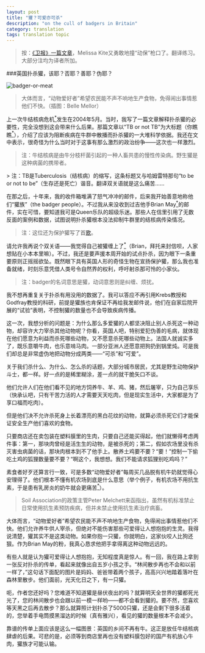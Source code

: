 ```yaml
---
layout: post
title: "獾？可爱亦可杀"
description: "on the cull of badgers in Britain"
category: translation
tags: translation topic
---
```

>按：[《卫报》一篇文章](http://www.theguardian.com/commentisfree/2013/aug/28/badger-cull-animals-killable-or-cute)，Melissa Kite又勇敢地撞“动保”枪口了。翻译练习。大部分注均为译者所加。

###英国扑杀獾，该耶？否耶？善耶？伪耶？

![badger-or-meat](http://static.guim.co.uk/sys-images/Guardian/Pix/pictures/2013/8/28/1377716531343/Belle-Mellor-29082013-008.jpg)

>大体而言，“动物爱好者”希望农民能不声不响地生产食物，免得闹出事情惹他们不快。（插图：Belle Mellor）

上一次牛结核病危机[<sup>\*</sup>](#note1)发生在2004年5月。当时，我写了一篇文章解释扑杀獾的必要性，完全没想到这会带来什么后果。那篇文章以“TB or not TB”为大标题（你瞧瞧[<sup>\*</sup>](#note2)），介绍了应该为阻断疾病在牛群中散播而扑杀獾的一大堆科学依据。我还在文中表示，很奇怪为什么当时对于这事有那么激烈的政治纷争——这次也一样激烈。

> <a id="note1"></a>注：牛结核病是由牛分枝杆菌引起的一种人畜共患的慢性传染病。野生獾是这种病菌的携带者。
<p></p>
> <a id="note2"></a>注：TB是Tuberculosis（结核病）的缩写，这条标题又与哈姆雷特那句“to be or not to be”（生存还是死亡）谐音。翻译双关语就是这么痛苦……

在那之后，十年来，我的收件箱堆满了怒气冲冲的邮件，后来我开始善意地称他们“獾族”（the badger people）。不过我从来没收到过吉他手Brian May[<sup>\*</sup>](#note3)的邮件，实在可惜，要知道我可是Queen乐队的超级乐迷。那些人在信里引用了无数反面的案例和数据，试图说明扑杀獾根本没法抑制牛群里的结核病传染情况。

> <a id="note3"></a>注：这位还为保护獾写了首[歌](http://youtu.be/EllYgcWmcAY)。

请允许我再说个双关语——我觉得自己被獾缠上了[<sup>\*</sup>](#note4)（Brian，拜托来封信呗，人家想贴在小本本里嘛）。不过，我还是要声援本周开始的试点扑杀，因为眼下一条重要原则正摇摇欲坠。既然眼下具有英国人形的奇怪生物在宣扬保护獾，那么我也准备就绪，时刻乐意凭借人类号令自然界的权利，呼吁射杀那可怜的小家伙。

> <a id="note4"></a>注：badger的名词意思是獾，动词意思则是纠缠、烦扰。

我不想再重复关于扑杀有用没用的数据了。我可以答应不再引用Krebs教授和Godfray教授的科研，前提是獾族也肯保证不再给我发邮件说，他们在自家后院开展的“试验”表明，不控制獾的数量也不会导致疾病传播。

这一次，我想分析的问题是：为什么那么多爱獾的人都坚决阻止别人杀死这一种动物，却容许大力宰杀其他动物呢？你看，英国人吧，特别爱犯伪善的毛病，就体现在他们愿意为利益而杀死哪些动物，又不愿意杀死哪些动物上。法国人就诚实多了，既乐意嚼牛肉，也乐意啃马肉。一部分亚洲人还愿意把狗扔到锅里炖。可是我们却总是非常虚伪地把动物分成两类——“可杀”和“可爱”。

关于我们杀什么、为什么、怎么杀的话题，大部分城市居民，尤其是野生动物保护斗士，都一样。好一点的是稀里糊涂，差一点的就干脆矢口不谈。

他们允许人们在他们看不见的地方饲养牛、羊、鸡、猪，然后屠宰，只为自己享乐（快承认吧，只有干苦力活的人才需要天天吃肉，但是现实生活中，大家都是为了享口福而吃肉）。

但是他们决不允许杀死身上长着漂亮的黑白花纹的动物，就算必须杀死它们才能保证安全生产他们喜欢的食物。

只要商店还在卖包装在塑料膜里的生肉，只要自己还能买得起，他们就懒得考虑两件事：第一，那块肉曾经是活生生的动物，是被杀死的；第二，假如农场里没有杀灭害虫病菌的话，那块肉根本到不了他手上。散养土鸡要不要？“要！”控制一下偷吃土鸡的狐狸数量要不要？“啊这个，我想想。我们不能请求狐狸别吃鸡吗？”

素食者好歹还算言行一致，可是多数“动物爱好者”每周买几品脱有机牛奶就觉得心安理得了。他们根本不懂有机农场到底是什么意思（举个例子，有机农场不用抗生素，于是患有乳房炎的奶牛就会更痛苦[<sup>\*</sup>](#note5)）。

> <a id="note5"></a>Soil Association的政策主管Peter Melchett来函指出，虽然有机标准禁止日常使用抗生素预防疾病，但并未禁止使用抗生素治疗病畜。

大体而言，“动物爱好者”希望农民能不声不响地生产食物，免得闹出事情惹他们不快。他们允许养牛供人宰杀，但绝对不能伤害那些可爱得让人想抱抱的生灵。我得说清楚，獾其实不是这类动物。如果你抱一只獾，你就明白，这家伙咬人比狗还狠。作为Brian May的粉，我真心恳求他把手拿得离这种动物远远的。

有些人就是认为獾可爱得让人想抱抱，无知程度真是惊人。有一回，我在路上拿到一张反对扑杀的传单，看起来就像出自五岁小孩之手。“林间散步再也不会和以前一样了，”这句话下面配的图片是妈妈、爸爸带着两个孩子，高高兴兴地踏着落叶在森林里散步。他们面前，光天化日之下，有一只獾。

呃，作者您还好吗？您难道不知道獾是昼伏夜出的吗？就算明天全世界的獾都死光光了，您的林间散步也会跟以前一模一样哟——都不会看到獾的。要不然，您喜欢等天黑之后再去散步？那么就算照计划扑杀了5000只獾，还是会剩下很多活着的，您举着手电筒摸黑溜达的时候（真有雅兴），看见的獾的数量根本不会减少。

靠谱的传单上面应该是这么一幅图景：英国的乡间不再有牛。这正是放任牛结核病肆虐的后果。可悲的是，必须等到商店里再也没有塑料膜包好的国产有机放心牛肉，獾族才可能认输。